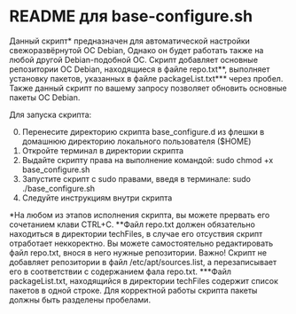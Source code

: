 # README для base-configure.sh

Данный скрипт* предназначен для автоматической настройки свежоразвёрнутой ОС Debian,
Однако он будет работать также на любой другой Debian-подобной ОС. 
Скрипт добавляет основные репозитории ОС Debian,
находящиеся в файле repo.txt**, выполняет установку пакетов, указанных
в файле packageList.txt*** через пробел.
Также данный скрипт по вашему запросу позволяет обновить основные пакеты ОС Debian.

Для запуска скрипта:

0. Перенесите директорию скрипта base_configure.d из флешки
в домашнюю директорию локального пользователя ($HOME)
1. Откройте терминал в директории скрипта
2. Выдайте скрипту права на выполнение командой: sudo chmod +x base_configure.sh
3. Запустите скрипт с sudo правами, введя в терминале: sudo ./base_configure.sh
4. Следуйте инструкциям внутри скрипта

*На любом из этапов исполнения скрипта, вы можете прервать его
сочетанием клави CTRL+C.
**Файл repo.txt должен обязательно находиться в директории techFiles,
в случае его отсуствия скрипт отработает неккоректно. Вы можете самостоятельно
редактировать файл repo.txt, внося в него нужные репозитории. Важно! Скрипт
не добавляет репозитории в файл /etc/apt/sources.list, а перезаписывает его
в соответствии с содержанием фала repo.txt.
***Файл packageList.txt, находящийся в директории techFiles содержит список пакетов 
в одной строке. Для корректной работы скрипта пакеты должны быть разделены пробелами.

